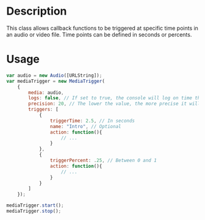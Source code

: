 Description
==================
This class allows callback functions to be triggered at specific time points in an audio or video file.
Time points can be defined in seconds or percents.

Usage
==================

```javascript
var audio = new Audio([URLString]);
var mediaTrigger = new MediaTrigger(
    {
        media: audio, 
        logs: false, // If set to true, the console will log on time the name of each trigger
        precision: 20, // The lower the value, the more precise it will be. You probably shouldn't go under 15 though.
        triggers: [
            {	
                triggerTime: 2.5, // In seconds
                name: "Intro", // Optional
                action: function(){ 
                    // ...
                }
            },
            {	
                triggerPercent: .25, // Between 0 and 1 
                action: function(){ 
                    // ...
                }
            }
        ]
    });

mediaTrigger.start();
mediaTrigger.stop();
```